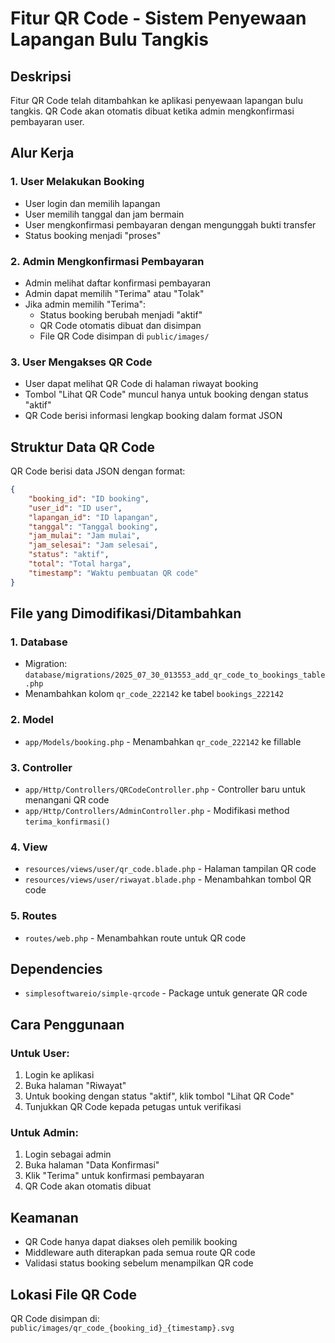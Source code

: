 # Fitur QR Code - Sistem Penyewaan Lapangan Bulu Tangkis

## Deskripsi
Fitur QR Code telah ditambahkan ke aplikasi penyewaan lapangan bulu tangkis. QR Code akan otomatis dibuat ketika admin mengkonfirmasi pembayaran user.

## Alur Kerja

### 1. User Melakukan Booking
- User login dan memilih lapangan
- User memilih tanggal dan jam bermain
- User mengkonfirmasi pembayaran dengan mengunggah bukti transfer
- Status booking menjadi "proses"

### 2. Admin Mengkonfirmasi Pembayaran
- Admin melihat daftar konfirmasi pembayaran
- Admin dapat memilih "Terima" atau "Tolak"
- Jika admin memilih "Terima":
  - Status booking berubah menjadi "aktif"
  - QR Code otomatis dibuat dan disimpan
  - File QR Code disimpan di `public/images/`

### 3. User Mengakses QR Code
- User dapat melihat QR Code di halaman riwayat booking
- Tombol "Lihat QR Code" muncul hanya untuk booking dengan status "aktif"
- QR Code berisi informasi lengkap booking dalam format JSON

## Struktur Data QR Code

QR Code berisi data JSON dengan format:
```json
{
    "booking_id": "ID booking",
    "user_id": "ID user",
    "lapangan_id": "ID lapangan", 
    "tanggal": "Tanggal booking",
    "jam_mulai": "Jam mulai",
    "jam_selesai": "Jam selesai",
    "status": "aktif",
    "total": "Total harga",
    "timestamp": "Waktu pembuatan QR code"
}
```

## File yang Dimodifikasi/Ditambahkan

### 1. Database
- Migration: `database/migrations/2025_07_30_013553_add_qr_code_to_bookings_table.php`
- Menambahkan kolom `qr_code_222142` ke tabel `bookings_222142`

### 2. Model
- `app/Models/booking.php` - Menambahkan `qr_code_222142` ke fillable

### 3. Controller
- `app/Http/Controllers/QRCodeController.php` - Controller baru untuk menangani QR code
- `app/Http/Controllers/AdminController.php` - Modifikasi method `terima_konfirmasi()`

### 4. View
- `resources/views/user/qr_code.blade.php` - Halaman tampilan QR code
- `resources/views/user/riwayat.blade.php` - Menambahkan tombol QR code

### 5. Routes
- `routes/web.php` - Menambahkan route untuk QR code

## Dependencies
- `simplesoftwareio/simple-qrcode` - Package untuk generate QR code

## Cara Penggunaan

### Untuk User:
1. Login ke aplikasi
2. Buka halaman "Riwayat"
3. Untuk booking dengan status "aktif", klik tombol "Lihat QR Code"
4. Tunjukkan QR Code kepada petugas untuk verifikasi

### Untuk Admin:
1. Login sebagai admin
2. Buka halaman "Data Konfirmasi"
3. Klik "Terima" untuk konfirmasi pembayaran
4. QR Code akan otomatis dibuat

## Keamanan
- QR Code hanya dapat diakses oleh pemilik booking
- Middleware auth diterapkan pada semua route QR code
- Validasi status booking sebelum menampilkan QR code

## Lokasi File QR Code
QR Code disimpan di: `public/images/qr_code_{booking_id}_{timestamp}.svg` 